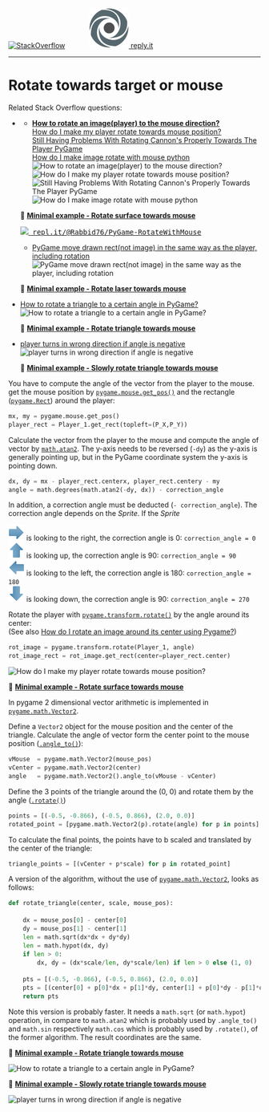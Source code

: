[![StackOverflow](https://stackexchange.com/users/flair/7322082.png)](https://stackoverflow.com/users/5577765/rabbid76?tab=profile) &nbsp;&nbsp;&nbsp;&nbsp;&nbsp;&nbsp;&nbsp;&nbsp;&nbsp;&nbsp; [![reply.it](../../resource/logo/Repl_it_logo_80.png) reply.it](https://repl.it/repls/folder/PyGame%20Examples)

---

# Rotate towards target or mouse

Related Stack Overflow questions:

* - **[How to rotate an image(player) to the mouse direction?](https://stackoverflow.com/questions/58603835/how-to-rotate-an-imageplayer-to-the-mouse-direction/58604116#58604116)**  
  [How do I make my player rotate towards mouse position?](https://stackoverflow.com/questions/56627414/how-do-i-make-my-player-rotate-towards-mouse-position/56627834#56627834)  
  [Still Having Problems With Rotating Cannon's Properly Towards The Player PyGame](https://stackoverflow.com/questions/62520375/still-having-problems-with-rotating-cannons-properly-towards-the-player-pygame)  
  [How do I make image rotate with mouse python](https://stackoverflow.com/questions/65573379/how-do-i-make-image-rotate-with-mouse-python/65575874#65575874)  
  ![How to rotate an image(player) to the mouse direction?](https://i.stack.imgur.com/0E6u6.gif)
  ![How do I make my player rotate towards mouse position?](https://i.stack.imgur.com/eOdjl.gif)
  ![Still Having Problems With Rotating Cannon's Properly Towards The Player PyGame](https://i.stack.imgur.com/PGm4q.gif)
  ![How do I make image rotate with mouse python](https://i.stack.imgur.com/B1CrI.gif)

  :scroll: **[Minimal example - Rotate surface towards mouse](../../examples/minimal_examples/pygame_minimal_rotate_to_target_1.py)**

  <kbd>[![](https://i.stack.imgur.com/5jD0C.png) repl.it/@Rabbid76/PyGame-RotateWithMouse](https://repl.it/@Rabbid76/PyGame-RotateWithMouse#main.py)</kbd>
  
  - [PyGame move drawn rect(not image) in the same way as the player, including rotation](https://stackoverflow.com/questions/59549149/pygame-move-drawn-rectnot-image-in-the-same-way-as-the-player-including-rotat/59552025#59552025)  
  ![PyGame move drawn rect(not image) in the same way as the player, including rotation](https://i.stack.imgur.com/ItYvA.gif)

  :scroll: **[Minimal example - Rotate laser towards mouse](../../examples/minimal_examples/pygame_minimal_rotate_to_target_intersect_laser.py)**

- [How to rotate a triangle to a certain angle in PyGame?](https://stackoverflow.com/questions/58100335/how-to-rotate-a-triangle-to-a-certain-angle-in-pygame/58102259#58102259)  
  ![How to rotate a triangle to a certain angle in PyGame?](https://i.stack.imgur.com/wAXqi.gif)

  :scroll: **[Minimal example - Rotate triangle towards mouse](../../examples/minimal_examples/pygame_minimal_rotate_towards_mouse_triangle.py)**

- [player turns in wrong direction if angle is negative](https://stackoverflow.com/questions/61817913/player-turns-in-wrong-direction-if-angle-is-negative)  
  ![player turns in wrong direction if angle is negative](https://i.stack.imgur.com/xxADo.gif)

  :scroll: **[Minimal example - Slowly rotate triangle towards mouse](../../examples/minimal_examples/pygame_minimal_rotate_towards_mouse_triangle_slowly.py)**

You have to compute the angle of the vector from the player to the mouse. get the mouse position by [`pygame.mouse.get_pos()`](https://www.pygame.org/docs/ref/mouse.html#pygame.mouse.get_pos) and the rectangle ([`pygame.Rect`](https://www.pygame.org/docs/ref/rect.html)) around the player:

```py
mx, my = pygame.mouse.get_pos()
player_rect = Player_1.get_rect(topleft=(P_X,P_Y))
```

Calculate the vector from the player to the mouse  and compute the angle of vector by [`math.atan2`](https://docs.python.org/3/library/math.html). The y-axis needs to be reversed (`-dy`) as the y-axis is generally pointing up, but in the PyGame coordinate system the y-axis is pointing down.

```py
dx, dy = mx - player_rect.centerx, player_rect.centery - my
angle = math.degrees(math.atan2(-dy, dx)) - correction_angle
```

In addition, a correction angle must be deducted (`- correction_angle`). The correction angle depends on the _Sprite_. If the _Sprite_

![left](../../resource/icon/arrow_right.png) is looking to the right, the correction angle is 0: `correction_angle = 0`  
![left](../../resource/icon/arrow_up.png) is looking up, the correction angle is 90: `correction_angle = 90`  
![left](../../resource/icon/arrow_left.png) is looking to the left, the correction angle is 180: `correction_angle = 180`  
![left](../../resource/icon/arrow_down.png) is looking down, the correction angle is 90: `correction_angle = 270`  

Rotate the player with [`pygame.transform.rotate()`](https://www.pygame.org/docs/ref/transform.html#pygame.transform.rotate) by the angle around its center:  
(See also [How do I rotate an image around its center using Pygame?](https://stackoverflow.com/questions/4183208/how-do-i-rotate-an-image-around-its-center-using-pygame/54714144#54714144))

```py
rot_image = pygame.transform.rotate(Player_1, angle)
rot_image_rect = rot_image.get_rect(center=player_rect.center)
```

![How do I make my player rotate towards mouse position?](https://i.stack.imgur.com/eOdjl.gif)

:scroll: **[Minimal example - Rotate surface towards mouse](../../examples/minimal_examples/pygame_minimal_rotate_to_target_1.py)**

In pygame 2 dimensional vector arithmetic is implemented in [`pygame.math.Vector2`](https://www.pygame.org/docs/ref/math.html#pygame.math.Vector2).

Define a `Vector2` object for the mouse position and the center of the triangle. Calculate the angle of vector form the center point to the mouse position  ([`.angle_to()`](https://www.pygame.org/docs/ref/math.html#pygame.math.Vector2.angle_to)):

```py
vMouse  = pygame.math.Vector2(mouse_pos)
vCenter = pygame.math.Vector2(center)
angle   = pygame.math.Vector2().angle_to(vMouse - vCenter)
```

Define the 3 points of the triangle around the (0, 0) and rotate them by the angle ([`.rotate()`](https://www.pygame.org/docs/ref/math.html#pygame.math.Vector2.rotate))

```py
points = [(-0.5, -0.866), (-0.5, 0.866), (2.0, 0.0)]
rotated_point = [pygame.math.Vector2(p).rotate(angle) for p in points]
```

To calculate the final points, the points have to b scaled and translated by the center  of the triangle:

```py
triangle_points = [(vCenter + p*scale) for p in rotated_point]
```

A version of the algorithm, without the use of [`pygame.math.Vector2`](https://www.pygame.org/docs/ref/math.html#pygame.math.Vector2), looks as follows:

```py
def rotate_triangle(center, scale, mouse_pos):

    dx = mouse_pos[0] - center[0]
    dy = mouse_pos[1] - center[1]
    len = math.sqrt(dx*dx + dy*dy)
    len = math.hypot(dx, dy)
    if len > 0:
        dx, dy = (dx*scale/len, dy*scale/len) if len > 0 else (1, 0)

    pts = [(-0.5, -0.866), (-0.5, 0.866), (2.0, 0.0)]
    pts = [(center[0] + p[0]*dx + p[1]*dy, center[1] + p[0]*dy - p[1]*dx) for p in pts]
    return pts
```

Note this version is probably faster. It needs a `math.sqrt` (or `math.hypot`) operation, in compare to `math.atan2` which is probably used by `.angle_to()` and `math.sin` respectively `math.cos` which is probably used by `.rotate()`, of the former algorithm.
The result coordinates are the same.

:scroll: **[Minimal example - Rotate triangle towards mouse](../../examples/minimal_examples/pygame_minimal_rotate_towards_mouse_triangle.py)**

![How to rotate a triangle to a certain angle in PyGame?](https://i.stack.imgur.com/wAXqi.gif)

:scroll: **[Minimal example - Slowly rotate triangle towards mouse](../../examples/minimal_examples/pygame_minimal_rotate_towards_mouse_triangle_slowly.py)**

![player turns in wrong direction if angle is negative](https://i.stack.imgur.com/xxADo.gif)
